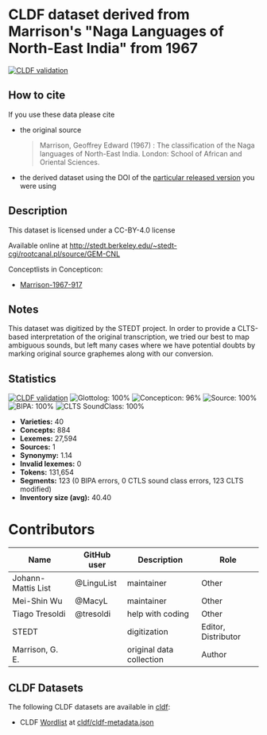 # CLDF dataset derived from Marrison's "Naga Languages of North-East India" from 1967

[![CLDF validation](https://github.com/lexibank/marrisonnaga/workflows/CLDF-validation/badge.svg)](https://github.com/lexibank/marrisonnaga/actions?query=workflow%3ACLDF-validation)

## How to cite

If you use these data please cite
- the original source
  > Marrison, Geoffrey Edward (1967) : The classification of the Naga languages of North-East India. London: School of African and Oriental Sciences.
- the derived dataset using the DOI of the [particular released version](../../releases/) you were using

## Description


This dataset is licensed under a CC-BY-4.0 license

Available online at http://stedt.berkeley.edu/~stedt-cgi/rootcanal.pl/source/GEM-CNL


Conceptlists in Concepticon:
- [Marrison-1967-917](https://concepticon.clld.org/contributions/Marrison-1967-917)
## Notes

This dataset was digitized by the STEDT project. In order to provide a CLTS-based interpretation of the original transcription, we tried our best to map ambiguous sounds, but left many cases where we have potential doubts by marking original source graphemes along with our conversion.



## Statistics


[![CLDF validation](https://github.com/lexibank/marrisonnaga/workflows/CLDF-validation/badge.svg)](https://github.com/lexibank/marrisonnaga/actions?query=workflow%3ACLDF-validation)
![Glottolog: 100%](https://img.shields.io/badge/Glottolog-100%25-brightgreen.svg "Glottolog: 100%")
![Concepticon: 96%](https://img.shields.io/badge/Concepticon-96%25-green.svg "Concepticon: 96%")
![Source: 100%](https://img.shields.io/badge/Source-100%25-brightgreen.svg "Source: 100%")
![BIPA: 100%](https://img.shields.io/badge/BIPA-100%25-brightgreen.svg "BIPA: 100%")
![CLTS SoundClass: 100%](https://img.shields.io/badge/CLTS%20SoundClass-100%25-brightgreen.svg "CLTS SoundClass: 100%")

- **Varieties:** 40
- **Concepts:** 884
- **Lexemes:** 27,594
- **Sources:** 1
- **Synonymy:** 1.14
- **Invalid lexemes:** 0
- **Tokens:** 131,654
- **Segments:** 123 (0 BIPA errors, 0 CTLS sound class errors, 123 CLTS modified)
- **Inventory size (avg):** 40.40

# Contributors

Name               | GitHub user | Description | Role
---                | ---         | --- | ---
Johann-Mattis List | @LinguList  | maintainer | Other
Mei-Shin Wu        | @MacyL      | maintainer | Other
Tiago Tresoldi     | @tresoldi   | help with coding | Other
STEDT      |                     | digitization | Editor, Distributor
Marrison, G. E. | | original data collection | Author




## CLDF Datasets

The following CLDF datasets are available in [cldf](cldf):

- CLDF [Wordlist](https://github.com/cldf/cldf/tree/master/modules/Wordlist) at [cldf/cldf-metadata.json](cldf/cldf-metadata.json)